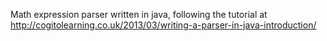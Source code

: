 Math expression parser written in java, following the tutorial at
http://cogitolearning.co.uk/2013/03/writing-a-parser-in-java-introduction/
